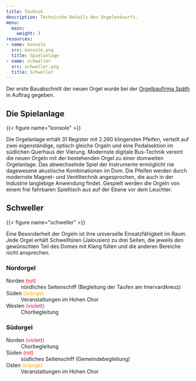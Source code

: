 ```yaml
---
title: Technik
description: Technische Details des Orgelentwurfs.
menu:
  main:
    weight: 3
resources:
- name: konsole
  src: konsole.png
  title: Spielanlage
- name: schweller
  src: schweller.png
  title: Schweller
---
```


Der erste Bauabschnitt der neuen Orgel wurde 
bei der [Orgelbaufirma Späth](https://freiburgerorgelbau.de/orgelwerke/aktuelle-projekte/braunschweig-2/) in Auftrag gegeben.

## Die Spielanlage

{{< figure name="konsole" >}}

Die Orgelanlage erhält 31 Register mit 2.260 klingenden Pfeifen, 
verteilt auf zwei eigenständige, optisch gleiche Orgeln 
und eine Pedalsektion im südlichen Querhaus der Vierung. 
Modernste digitale Bus-Technik vereint die neuen Orgeln 
mit der bestehenden Orgel zu einer domweiten Orgelanlage. 
Das abwechselnde Spiel der Instrumente ermöglicht nie dagewesene akustische Kombinationen im Dom.
Die Pfeifen werden durch modernste Magnet- und Ventiltechnik angesprochen, 
die auch in der Industrie langlebige Anwendung findet. 
Gespielt werden die Orgeln von einem frei fahrbaren Spieltisch aus auf der Ebene vor dem Leuchter. 

<!-- Folgende Register sind geplant: [Disposition](/documents/Disposition.pdf) -->


## Schweller

{{< figure name="schweller" >}}

Eine Besonderheit der Orgeln ist ihre universelle Einsatzfähigkeit im Raum. 
Jede Orgel erhält Schwelltüren (Jalousien) zu drei Seiten, 
die jeweils den gewünschten Teil des Domes mit Klang füllen 
und die anderen Bereiche nicht ansprechen.

### Nordorgel

<dl>
    <dt>Norden <span class="color-bullet" style="color: red;">(rot)</span></dt>
    <dd>nördliches Seitenschiff (Begleitung der Taufen am Imervardkreuz)</dd>
    <dt>Süden <span class="color-bullet" style="color: orange;">(orange)</span></dt>
    <dd>Veranstaltungen im Hohen Chor</dd>
    <dt>Westen <span class="color-bullet" style="color: mediumvioletred;">(violett)</span></dt>
    <dd>Chorbegleitung</dd>
</dl>

### Südorgel

<dl>
    <dt>Norden <span class="color-bullet" style="color: mediumvioletred;">(violett)</span></dt>
    <dd>Chorbegleitung</dd>
    <dt>Süden <span class="color-bullet" style="color: red;">(rot)</span></dt>
    <dd>südliches Seitenschiff (Gemeindebegleitung)</dd>
    <dt>Osten <span class="color-bullet" style="color: orange;">(orange)</span></dt>
    <dd>Veranstaltungen im Hohen Chor</dd>
</dl>
